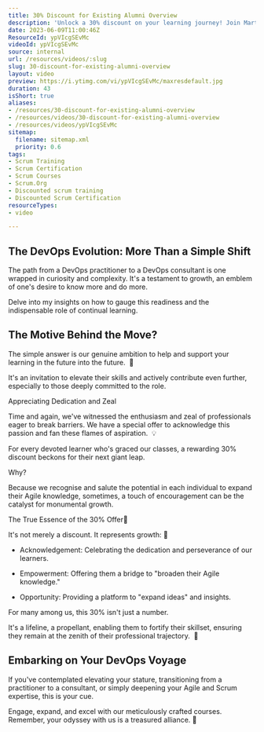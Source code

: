 ```yaml
---
title: 30% Discount for Existing Alumni Overview
description: 'Unlock a 30% discount on your learning journey! Join Martin Hinshelwood as he reveals how NKD Agility supports alumni with exclusive offers. #shorts'
date: 2023-06-09T11:00:46Z
ResourceId: ypVIcgSEvMc
videoId: ypVIcgSEvMc
source: internal
url: /resources/videos/:slug
slug: 30-discount-for-existing-alumni-overview
layout: video
preview: https://i.ytimg.com/vi/ypVIcgSEvMc/maxresdefault.jpg
duration: 43
isShort: true
aliases:
- /resources/30-discount-for-existing-alumni-overview
- /resources/videos/30-discount-for-existing-alumni-overview
- /resources/videos/ypVIcgSEvMc
sitemap:
  filename: sitemap.xml
  priority: 0.6
tags:
- Scrum Training
- Scrum Certification
- Scrum Courses
- Scrum.Org
- Discounted scrum training
- Discounted Scrum Certification
resourceTypes:
- video

---
```

## The DevOps Evolution: More Than a Simple Shift

The path from a DevOps practitioner to a DevOps consultant is one wrapped in curiosity and complexity. It's a testament to growth, an emblem of one's desire to know more and do more.

Delve into my insights on how to gauge this readiness and the indispensable role of continual learning. 

## The Motive Behind the Move?

The simple answer is our genuine ambition to help and support your learning in the future into the future.  🤔

It's an invitation to elevate their skills and actively contribute even further, especially to those deeply committed to the role.

Appreciating Dedication and Zeal

Time and again, we've witnessed the enthusiasm and zeal of professionals eager to break barriers. We have a special offer to acknowledge this passion and fan these flames of aspiration.  💡

For every devoted learner who's graced our classes, a rewarding 30% discount beckons for their next giant leap.

Why?

Because we recognise and salute the potential in each individual to expand their Agile knowledge, sometimes, a touch of encouragement can be the catalyst for monumental growth.

The True Essence of the 30% Offer🌱

It's not merely a discount. It represents growth: 🌱

- Acknowledgement: Celebrating the dedication and perseverance of our learners.

- Empowerment: Offering them a bridge to "broaden their Agile knowledge."

- Opportunity: Providing a platform to "expand ideas" and insights.

For many among us, this 30% isn't just a number.

It's a lifeline, a propellant, enabling them to fortify their skillset, ensuring they remain at the zenith of their professional trajectory.  🌟

## Embarking on Your DevOps Voyage

If you've contemplated elevating your stature, transitioning from a practitioner to a consultant, or simply deepening your Agile and Scrum expertise, this is your cue.

Engage, expand, and excel with our meticulously crafted courses. Remember, your odyssey with us is a treasured alliance. 🚀
